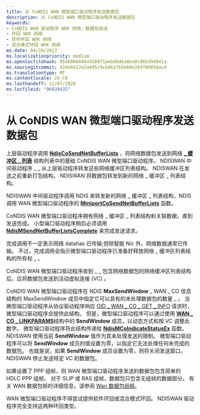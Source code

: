 ```yaml
---
title: 从 CoNDIS WAN 微型端口驱动程序发送数据包
description: 从 CoNDIS WAN 微型端口驱动程序发送数据包
keywords:
- CoNDIS WAN 驱动程序 WDK 网络，数据包发送
- 环回 WDK 网络
- 软件环回 WDK 网络
- 混合模式环回 WDK 网络
ms.date: 04/20/2017
ms.localizationpriority: medium
ms.openlocfilehash: 95db0680464438971aebd6d6a8ea0c86b39d941a
ms.sourcegitcommit: 418e6617e2a695c9cb4b37b5b60e264760858acd
ms.translationtype: MT
ms.contentlocale: zh-CN
ms.lasthandoff: 12/07/2020
ms.locfileid: "96839435"
---
```

# <a name="sending-packets-from-a-condis-wan-miniport-driver"></a>从 CoNDIS WAN 微型端口驱动程序发送数据包





上层驱动程序调用 [**NdisCoSendNetBufferLists**](/windows-hardware/drivers/ddi/ndis/nf-ndis-ndiscosendnetbufferlists) ，将网络数据包发送到网络 [**\_ 缓冲区 \_ 列表**](/windows-hardware/drivers/ddi/ndis/ns-ndis-_net_buffer_list) 结构列表中的基础 CoNDIS WAN 微型端口驱动程序。 NDISWAN 中间驱动程序 \_ \_ 从上层驱动程序转发这些网络缓冲区列表结构。 NDISWAN 在发送之前重新打包结构。 NDISWAN 将数据包转发到新的网络 \_ 缓冲区 \_ 列表结构。

NDISWAN 中间驱动程序调用 NDIS 来转发新的网络 \_ 缓冲区 \_ 列表结构，NDIS 调用 WAN 微型端口驱动程序的 [**MiniportCoSendNetBufferLists**](/windows-hardware/drivers/ddi/ndis/nc-ndis-miniport_co_send_net_buffer_lists) 函数。

CoNDIS WAN 微型端口驱动程序拥有网络 \_ 缓冲区 \_ 列表结构和关联数据，直到发送完成。 小型端口驱动程序稍后必须调用 [**NdisMSendNetBufferListsComplete**](/windows-hardware/drivers/ddi/ndis/nf-ndis-ndismsendnetbufferlistscomplete) 来完成发送请求。

完成调用不一定表示网络 datahas 已传输;但除智能 Nic 外，网络数据通常已传输。 不过，完成调用会指示微型端口驱动程序已准备好释放网络 \_ 缓冲区列表结构的所有权 \_ 。

CoNDIS WAN 微型端口驱动程序收到 \_ \_ 包含网络数据包的网络缓冲区列表结构后，应将数据包发送到活动虚拟连接 (VC) 。

CoNDIS WAN 微型端口驱动程序在 NDIS **MaxSendWindow** \_ WAN \_ CO 信息结构的 MaxSendWindow 成员中指定它可以具有的未处理数据包的数量 \_ 。 当微型端口驱动程序从协议驱动程序响应 [OID \_ WAN \_ CO \_ GET \_ INFO](./oid-wan-co-get-info.md) 请求时，微型端口驱动程序会提供此结构。 但是，微型端口驱动程序可以通过使用 [**WAN \_ CO \_ LINKPARAMS**](/previous-versions/windows/hardware/network/ff565819(v=vs.85))结构中的 **SendWindow** 成员，以动态方式和按 VC 调整此数字。 微型端口驱动程序将此结构传递给 [**NdisMCoIndicateStatusEx**](/windows-hardware/drivers/ddi/ndis/nf-ndis-ndismcoindicatestatusex) 函数。 NDISWAN 使用当前 **SendWindow** 值作为其未处理发送的限制。 微型端口驱动程序可以将 **SendWindow** 成员的值设置为零，以指定它无法处理任何未完成的数据包。 也就是说，如果 **SendWindow** 成员设置为零，则将关闭发送窗口，NDISWAN 停止发送特定 VC 的数据包。

如果设置了 PPP 组帧，则 WAN 微型端口驱动程序发送的数据包包含简单的 HDLC PPP 组帧。 对于 SLIP 或 RAS 组帧，数据包只包含无组帧的数据部分。 有关 WAN 数据包帧的详细信息，请参阅 [Wan 数据包组帧](wan-packet-framing.md)。

WAN 微型端口驱动程序不得尝试提供软件环回或混合模式环回。 NDISWAN 驱动程序完全支持这两种环回类型。

 

